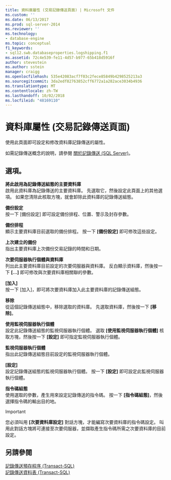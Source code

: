 ```yaml
---
title: 資料庫屬性 (交易記錄傳送頁面) | Microsoft 文件
ms.custom: ''
ms.date: 06/13/2017
ms.prod: sql-server-2014
ms.reviewer: ''
ms.technology:
- database-engine
ms.topic: conceptual
f1_keywords:
- sql12.swb.databaseproperties.logshipping.f1
ms.assetid: 72c4e539-fe11-4d57-b977-65b418d5916f
author: stevestein
ms.author: sstein
manager: craigg
ms.openlocfilehash: 535e42083acf7f03c2fece85849b4298525213a3
ms.sourcegitcommit: 3da2edf82763852cff6772a1a282ace3034b4936
ms.translationtype: MT
ms.contentlocale: zh-TW
ms.lasthandoff: 10/02/2018
ms.locfileid: "48169110"
---
```

# <a name="database-properties-transaction-log-shipping-page"></a>資料庫屬性 (交易記錄傳送頁面)
  使用此頁面即可設定和修改資料庫記錄傳送的屬性。  
  
 如需記錄傳送概念的說明，請參閱 [關於記錄傳送 &#40;SQL Server&#41;](../../database-engine/log-shipping/about-log-shipping-sql-server.md)。  
  
## <a name="options"></a>選項。  
 **將此啟用為記錄傳送組態的主要資料庫**  
 啟用此資料庫為記錄傳送的主要資料庫。 先選取它，然後設定此頁面上的其他選項。 如果您清除此核取方塊，就會卸除此資料庫的記錄傳送組態。  
  
 **備份設定**  
 按一下 [備份設定] 即可設定備份排程、位置、警示及封存參數。  
  
 **備份排程**  
 顯示主要資料庫目前選取的備份排程。 按一下 **[備份設定]** 即可修改這些設定。  
  
 **上次建立的備份**  
 指出主要資料庫上次備份交易記錄的時間和日期。  
  
 **次要伺服器執行個體與資料庫**  
 列出此主要資料庫目前設定的次要伺服器與資料庫。 反白顯示資料庫，然後按一下 **[...]** 即可修改與次要資料庫相關聯的參數。  
  
 **[加入]**  
 按一下 [加入]，即可將次要資料庫加入此主要資料庫的記錄傳送組態。  
  
 **移除**  
 從這個記錄傳送組態中，移除選取的資料庫。 先選取資料庫，然後按一下 **[移除]**。  
  
 **使用監視伺服器執行個體**  
 設定此記錄傳送組態的監視伺服器執行個體。 選取 **[使用監視伺服器執行個體]** 核取方塊，然後按一下 **[設定]** 即可指定監視伺服器執行個體。  
  
 **監視伺服器執行個體**  
 指出此記錄傳送組態目前設定的監視伺服器執行個體。  
  
 **[設定]**  
 設定記錄傳送組態的監視伺服器執行個體。 按一下 **[設定]** 即可設定此監視伺服器執行個體。  
  
 **指令碼組態**  
 使用選取的參數，產生用來設定記錄傳送的指令碼。 按一下 **[指令碼組態]**，然後選擇指令碼的輸出目的地。  
  
> [!IMPORTANT]  
>  您必須叫用 **[次要資料庫設定]** 對話方塊，才能編寫次要資料庫的指令碼設定。 叫用此對話方塊將可連接至次要伺服器，並擷取產生指令碼所需之次要資料庫的目前設定。  
  
## <a name="see-also"></a>另請參閱  
 [記錄傳送預存程序 &#40;Transact-SQL&#41;](/sql/relational-databases/system-stored-procedures/log-shipping-stored-procedures-transact-sql)   
 [記錄傳送資料表 &#40;Transact-SQL&#41;](/sql/relational-databases/system-tables/log-shipping-tables-transact-sql)  
  
  
